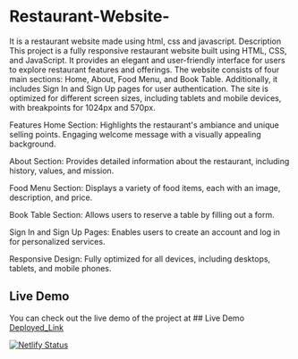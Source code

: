 # Restaurant-Website-
<link href="super-dragon-72768f.netlify.app">
It is a restaurant website made using html, css and javascript.
Description
This project is a fully responsive restaurant website built using HTML, CSS, and JavaScript. It provides an elegant and user-friendly interface for users to explore restaurant features and offerings. The website consists of four main sections: Home, About, Food Menu, and Book Table. Additionally, it includes Sign In and Sign Up pages for user authentication. The site is optimized for different screen sizes, including tablets and mobile devices, with breakpoints for 1024px and 570px.

Features
Home Section:
Highlights the restaurant's ambiance and unique selling points.
Engaging welcome message with a visually appealing background.

About Section:
Provides detailed information about the restaurant, including history, values, and mission.

Food Menu Section:
Displays a variety of food items, each with an image, description, and price.

Book Table Section:
Allows users to reserve a table by filling out a form.

Sign In and Sign Up Pages:
Enables users to create an account and log in for personalized services.

Responsive Design:
Fully optimized for all devices, including desktops, tablets, and mobile phones.

## Live Demo
You can check out the live demo of the project at ## Live Demo
[Deployed_Link](https://super-dragon-72768f.netlify.app/)

[![Netlify Status](https://api.netlify.com/api/v1/badges/e73713ff-4efd-458d-b22a-631c288ed27e/deploy-status)](https://app.netlify.com/sites/super-dragon-72768f/deploys)


